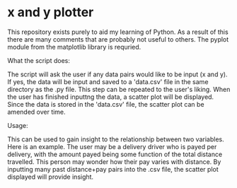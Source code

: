 # x and y plotter

This repository exists purely to aid my learning of Python. As a result of this there are many comments that are probably not useful to others. The pyplot module from the matplotlib library is requried.

What the script does:

The script will ask the user if any data pairs would like to be input (x and y). If yes, the data will be input and saved to a 'data.csv' file in the same directory as the .py file. This step can be repeated to the user's liking. When the user has finished inputtng the data, a scatter plot will be displayed. Since the data is stored in the 'data.csv' file, the scatter plot can be amended over time.

Usage:

This can be used to gain insight to the relationship between two variables. Here is an example. The user may be a delivery driver who is payed per delivery, with the amount payed being some function of the total distance travelled. This person may wonder how their pay varies with distance. By inputting many past distance+pay pairs into the .csv file, the scatter plot displayed will provide insight.


